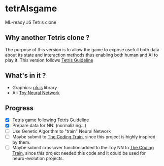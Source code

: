 # tetrAIsgame
ML-ready JS Tetris clone

## Why another Tetris clone ?
The purpose of this version is to allow the game to expose usefull both data about its state and interaction methods thus enabling both human and AI to play it.
This version follows [Tetris Guideline](http://tetris.wikia.com/wiki/Tetris_Guideline)

## What's in it ?
- Graphics: [p5.js](https://p5js.org/) library
- AI: [Toy Neural Network](https://github.com/CodingTrain/Toy-Neural-Network-JS)

## Progress
- [x] Tetris game following Tetris Guideline
- [x] Prepare data for NN: (normalizing...)
- [ ] Use Genetic Algorithm to "train" Neural Network
- [ ] Maybe submit to [The Coding Train](https://github.com/CodingTrain), since this project is highly inspired by them.
- [ ] Maybe submit crossover function added to the Toy NN to [The Coding Train](https://github.com/CodingTrain), since this project needed this code and it could be used for neuro-evolution projects. 
